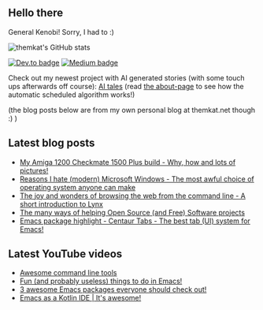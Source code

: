 ## Hello there
General Kenobi! Sorry, I had to :)

![themkat's GitHub stats](https://github-readme-stats.vercel.app/api?username=themkat)


[![Dev.to badge](https://img.shields.io/badge/-DevTo-lightgray?logo=dev.to)](https://dev.to/themkat) [![Medium badge](https://img.shields.io/badge/-Medium-darkblue?logo=medium)](https://medium.com/@themkat)


Check out my newest project with AI generated stories (with some touch ups afterwards off course):
[AI tales](https://aitales.themkat.net/)
(read [the about-page](https://aitales.themkat.net/about/) to see how the automatic scheduled algorithm works!)


(the blog posts below are from my own personal blog at themkat.net though :) )


<!--
**themkat/themkat** is a ✨ _special_ ✨ repository because its `README.md` (this file) appears on your GitHub profile.

Here are some ideas to get you started:

- 🔭 I’m currently working on ...
- 🌱 I’m currently learning ...
- 👯 I’m looking to collaborate on ...
- 🤔 I’m looking for help with ...
- 💬 Ask me about ...
- 📫 How to reach me: ...
- 😄 Pronouns: ...
- ⚡ Fun fact: ...
-->


## Latest blog posts
<!-- BLOG-POST-LIST:START -->
- [My Amiga 1200 Checkmate 1500 Plus build - Why, how and lots of pictures!](https://themkat.net/2024/02/12/amiga_checkmate_build.html)
- [Reasons I hate &lpar;modern&rpar; Microsoft Windows - The most awful choice of operating system anyone can make](https://themkat.net/2024/01/27/reasons_i_hate_modern_windows.html)
- [The joy and wonders of browsing the web from the command line - A short introduction to Lynx](https://themkat.net/2024/01/20/command_line_web_browsing.html)
- [The many ways of helping Open Source &lpar;and Free&rpar; Software projects](https://themkat.net/2024/01/10/the_many_ways_to_help_open_source.html)
- [Emacs package highlight - Centaur Tabs - The best tab &lpar;UI&rpar; system for Emacs!](https://themkat.net/2024/01/04/emacs_centaur_tabs.html)
<!-- BLOG-POST-LIST:END -->


## Latest YouTube videos
<!-- YOUTUBE-LIST:START -->
- [Awesome command line tools](https://www.youtube.com/watch?v=tLS9KbDhtFQ)
- [Fun &lpar;and probably useless&rpar; things to do in Emacs!](https://www.youtube.com/watch?v=G4kyCBEVvr8)
- [3 awesome Emacs packages everyone should check out!](https://www.youtube.com/watch?v=9O_0vwrLCow)
- [Emacs as a Kotlin IDE | It&#39;s awesome!](https://www.youtube.com/watch?v=J4s3T0dd5CY)
<!-- YOUTUBE-LIST:END -->
